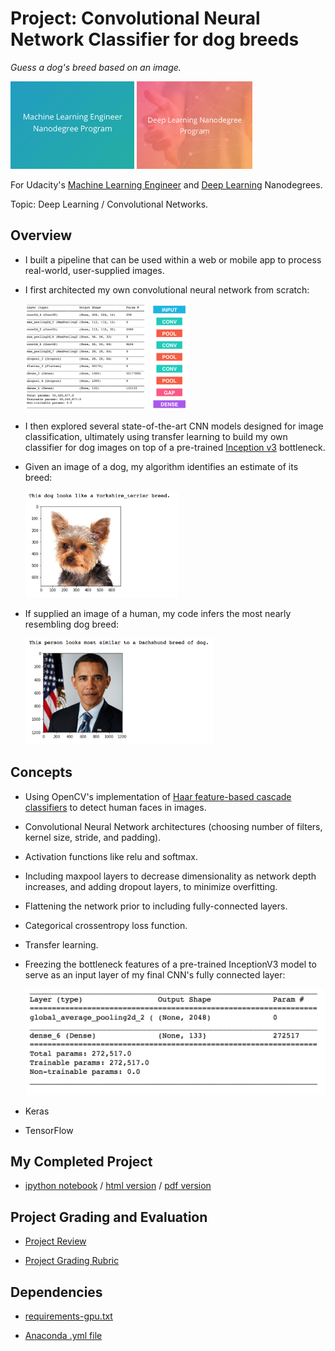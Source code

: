 # Project: Convolutional Neural Network Classifier for dog breeds
*Guess a dog's breed based on an image.*

<img src="https://github.com/jamesdellinger/machine_learning_deep_learning_nanodegree_dog_project/blob/master/mlndlogo.png" height="140">     <img src="https://github.com/jamesdellinger/machine_learning_deep_learning_nanodegree_dog_project/blob/master/dlndlogo.png" height="140">

For Udacity's [Machine Learning Engineer](https://www.udacity.com/course/machine-learning-engineer-nanodegree--nd009t) and [Deep Learning](https://www.udacity.com/course/deep-learning-nanodegree--nd101) Nanodegrees.

Topic: Deep Learning / Convolutional Networks.

## Overview
* I built a pipeline that can be used within a web or mobile app to process real-world, user-supplied images.
* I first architected my own convolutional neural network from scratch:

    <img src="https://github.com/jamesdellinger/machine_learning_deep_learning_nanodegree_dog_project/blob/master/images/my_cnn.png" height="170">     <img src="https://github.com/jamesdellinger/machine_learning_deep_learning_nanodegree_dog_project/blob/master/images/cnn_graphic.png" height="170">
* I then explored several state-of-the-art CNN models designed for image classification, ultimately using transfer learning to build my own classifier for dog images on top of a pre-trained [Inception v3](https://arxiv.org/abs/1512.00567) bottleneck.
* Given an image of a dog, my algorithm identifies an estimate of its breed:

    <img src="https://github.com/jamesdellinger/machine_learning_deep_learning_nanodegree_dog_project/blob/master/images/sample_dog_output.png" height="170">
* If supplied an image of a human, my code infers the most nearly resembling dog breed:

    <img src="https://github.com/jamesdellinger/machine_learning_deep_learning_nanodegree_dog_project/blob/master/images/sample_human_output.png" height="170">

## Concepts
* Using OpenCV's implementation of [Haar feature-based cascade classifiers](http://docs.opencv.org/trunk/d7/d8b/tutorial_py_face_detection.html) to detect human faces in images.
* Convolutional Neural Network architectures (choosing number of filters, kernel size, stride, and padding).
* Activation functions like relu and softmax.
* Including maxpool layers to decrease dimensionality as network depth increases, and adding dropout layers, to minimize overfitting.
* Flattening the network prior to including fully-connected layers.
* Categorical crossentropy loss function.
* Transfer learning.
* Freezing the bottleneck features of a pre-trained InceptionV3 model to serve as an input layer of my final CNN's fully connected layer:

    <img src="https://github.com/jamesdellinger/machine_learning_deep_learning_nanodegree_dog_project/blob/master/images/my_final_cnn.png" height="170">
* Keras
* TensorFlow

## My Completed Project
* [ipython notebook](https://github.com/jamesdellinger/machine_learning_deep_learning_nanodegree_dog_project/blob/master/dog_app.ipynb) / [html version](http://htmlpreview.github.com/?https://github.com/jamesdellinger/machine_learning_deep_learning_nanodegree_dog_project/blob/master/report.html) / [pdf version](https://github.com/jamesdellinger/machine_learning_deep_learning_nanodegree_dog_project/blob/master/dog_app.pdf)

## Project Grading and Evaluation
* [Project Review](https://github.com/jamesdellinger/machine_learning_deep_learning_nanodegree_dog_project/blob/master/dog_project_review.pdf)

* [Project Grading Rubric](https://github.com/jamesdellinger/machine_learning_deep_learning_nanodegree_dog_project/blob/master/dog_project_grading_rubric.pdf)

## Dependencies
* [requirements-gpu.txt](https://github.com/jamesdellinger/machine_learning_deep_learning_nanodegree_dog_project/blob/master/requirements/requirements-gpu.txt)

* [Anaconda .yml file](https://github.com/jamesdellinger/machine_learning_deep_learning_nanodegree_dog_project/blob/master/requirements/dog-linux-gpu.yml)
